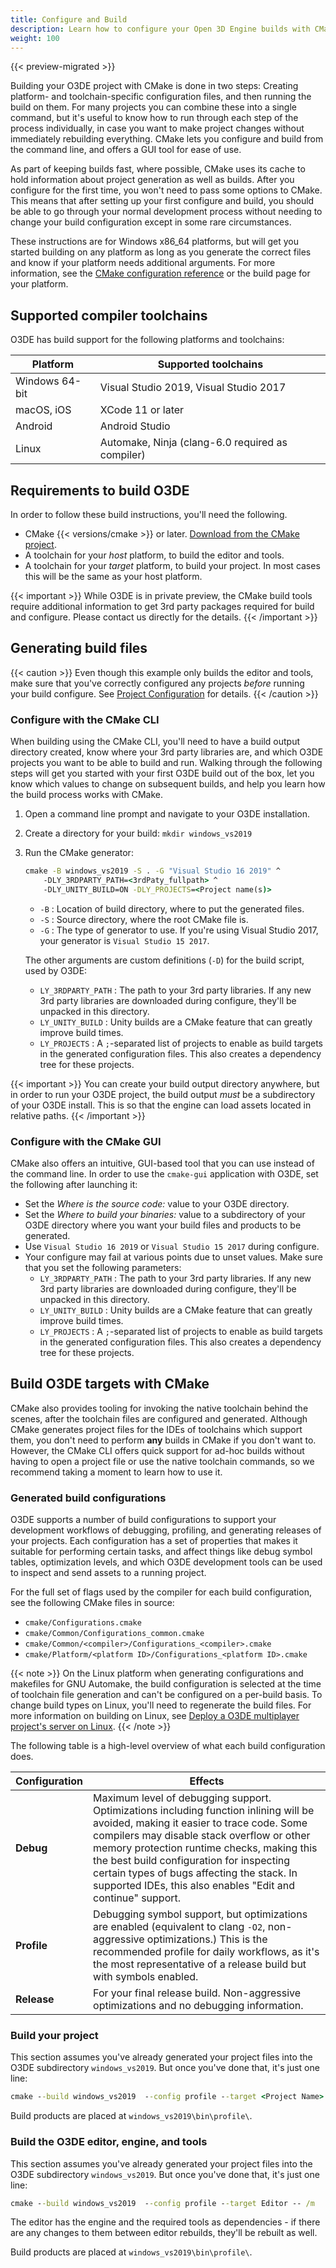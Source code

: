 ```yaml
---
title: Configure and Build
description: Learn how to configure your Open 3D Engine builds with CMake, and then build O3DE projects with a native toolchain.
weight: 100
---
```


{{< preview-migrated >}}

Building your O3DE project with CMake is done in two steps: Creating platform- and toolchain-specific configuration files, and then running the build on them. For many projects you can combine these into a single command, but it's useful to know how to run through each step of the process individually, in case you want to make project changes without immediately rebuilding everything. CMake lets you configure and build from the command line, and offers a GUI tool for ease of use.

As part of keeping builds fast, where possible, CMake uses its cache to hold information about project generation as well as builds. After you configure for the first time, you won't need to pass some options to CMake. This means that after setting up your first configure and build, you should be able to go through your normal development process without needing to change your build configuration except in some rare circumstances.

These instructions are for Windows x86\_64 platforms, but will get you started building on any platform as long as you generate the correct files and know if your platform needs additional arguments. For more information, see the [CMake configuration reference](./reference.md) or the build page for your platform.

## Supported compiler toolchains

O3DE has build support for the following platforms and toolchains:

<!-- TODO: Add download links -->
| Platform | Supported toolchains |
| --- | --- |
| Windows 64-bit | Visual Studio 2019, Visual Studio 2017 |
| macOS, iOS | XCode 11 or later |
| Android | Android Studio |
| Linux | Automake, Ninja (clang-6.0 required as compiler) |

## Requirements to build O3DE

In order to follow these build instructions, you'll need the following.

* CMake {{< versions/cmake >}} or later. [Download from the CMake project](https://cmake.org/download/).
* A toolchain for your _host_ platform, to build the editor and tools.
* A toolchain for your _target_ platform, to build your project. In most cases this will be the same as your host platform.

{{< important >}}
While O3DE is in private preview, the CMake build tools require additional information to get 3rd party packages required for build and configure.
Please contact us directly for the details.
{{< /important >}}

## Generating build files

{{< caution >}}
Even though this example only builds the editor and tools, make sure that you've correctly configured any projects _before_ running your build configure.
See [Project Configuration](/docs/user-guide/project-config) for details.
{{< /caution >}}

### Configure with the CMake CLI

When building using the CMake CLI, you'll need to have a build output directory created, know where your 3rd party libraries are, and which O3DE projects you want to be able to build and run. Walking through the following steps will get you started with your first O3DE build out of the box, let you know which values to change on subsequent builds, and help you learn how the build process works with CMake.

<!-- TODO: Tabs, when they work for non-code content in Markdown -->

1. Open a command line prompt and navigate to your O3DE installation.
2. Create a directory for your build: `mkdir windows_vs2019`
3. Run the CMake generator:
  
    ```cmd
    cmake -B windows_vs2019 -S . -G "Visual Studio 16 2019" ^
        -DLY_3RDPARTY_PATH=<3rdPaty_fullpath> ^
        -DLY_UNITY_BUILD=ON -DLY_PROJECTS=<Project name(s)>
    ```

    * `-B` : Location of build directory, where to put the generated files.
    * `-S` : Source directory, where the root CMake file is.
    * `-G` : The type of generator to use. If you're using Visual Studio 2017, your generator is `Visual Studio 15 2017`.  
  
    The other arguments are custom definitions (`-D`) for the build script, used by O3DE:  

    * `LY_3RDPARTY_PATH` : The path to your 3rd party libraries. If any new 3rd party libraries are downloaded during configure, they'll be unpacked in this directory.
    * `LY_UNITY_BUILD` : Unity builds are a CMake feature that can greatly improve build times.
    * `LY_PROJECTS` : A `;`-separated list of projects to enable as build targets in the generated configuration files. This also creates a dependency tree for these projects.

{{< important >}}
You can create your build output directory anywhere, but in order to run your O3DE project, the build output *must* be a subdirectory of your O3DE install. This is so that
the engine can load assets located in relative paths.
{{< /important >}}

### Configure with the CMake GUI

CMake also offers an intuitive, GUI-based tool that you can use instead of the command line. In order to use the `cmake-gui` application with O3DE, set the following after launching it:

* Set the *Where is the source code:* value to your O3DE directory.
* Set the *Where to build your binaries:* value to a subdirectory of your O3DE directory where you want your build files and products to be generated.
* Use `Visual Studio 16 2019` or `Visual Studio 15 2017` during configure.
* Your configure may fail at various points due to unset values. Make sure that you set the following parameters:
  * `LY_3RDPARTY_PATH` : The path to your 3rd party libraries. If any new 3rd party libraries are downloaded during configure, they'll be unpacked in this directory.
  * `LY_UNITY_BUILD` : Unity builds are a CMake feature that can greatly improve build times.
  * `LY_PROJECTS` : A `;`-separated list of projects to enable as build targets in the generated configuration files. This also creates a dependency tree for these projects.

## Build O3DE targets with CMake

CMake also provides tooling for invoking the native toolchain behind the scenes, after the toolchain files are configured and generated. Although CMake generates project files for the IDEs of toolchains which support them, you don't need to perform **any** builds in CMake if you don't want to. However, the CMake CLI offers quick support for ad-hoc builds without having to open a project file or use the native toolchain commands, so we recommend taking a moment to learn how to use it.

### Generated build configurations

O3DE supports a number of build configurations to support your development workflows of debugging, profiling, and generating releases of your projects. Each configuration has a set of properties that makes it suitable for performing certain tasks, and affect things like debug symbol tables, optimization levels, and which O3DE development tools can be used to inspect and send assets to a running project.

For the full set of flags used by the compiler for each build configuration, see the following CMake files in source:

* `cmake/Configurations.cmake`
* `cmake/Common/Configurations_common.cmake`
* `cmake/Common/<compiler>/Configurations_<compiler>.cmake`
* `cmake/Platform/<platform ID>/Configurations_<platform ID>.cmake`

{{< note >}}
On the Linux platform when generating configurations and makefiles for GNU Automake, the build configuration is selected at the time of toolchain file generation and can't be configured on a per-build basis. To change build types on Linux, you'll need to regenerate the build files. For more information on building on Linux, see [Deploy a O3DE multiplayer project's server on Linux](linux-build-lumberyard-executable.md).
{{< /note >}}

The following table is a high-level overview of what each build configuration does.

| Configuration | Effects |
| --- | --- |
| **Debug** | Maximum level of debugging support. Optimizations including function inlining will be avoided, making it easier to trace code. Some compilers may disable stack overflow or other memory protection runtime checks, making this the best build configuration for inspecting certain types of bugs affecting the stack. In supported IDEs, this also enables "Edit and continue" support. |
| **Profile** | Debugging symbol support, but optimizations are enabled (equivalent to clang `-O2`, non-aggressive optimizations.) This is the recommended profile for daily workflows, as it's the most representative of a release build but with symbols enabled. |
| **Release** | For your final release build. Non-aggressive optimizations and no debugging information. |

### Build your project

This section assumes you've already generated your project files into the O3DE subdirectory `windows_vs2019`. But once you've done that, it's just one line:

```cmd
cmake --build windows_vs2019  --config profile --target <Project Name> -- /m
```

Build products are placed at `windows_vs2019\bin\profile\`.

### Build the O3DE editor, engine, and tools

This section assumes you've already generated your project files into the O3DE subdirectory `windows_vs2019`. But once you've done that, it's just one line:

```cmd
cmake --build windows_vs2019  --config profile --target Editor -- /m
```

The editor has the engine and the required tools as dependencies - if there are any changes to them between editor rebuilds, they'll be rebuilt as well.

Build products are placed at `windows_vs2019\bin\profile\`.
